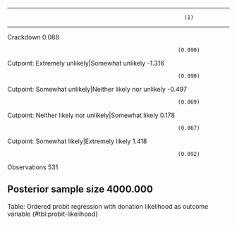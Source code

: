 --------------------------------------------------------------------
                                                            (1)     
-------------------------------------------------------- -----------
 Crackdown                                                 0.088    
                                                                    
                                                          (0.090)   
                                                                    
 Cutpoint: Extremely unlikely|Somewhat unlikely            -1.316   
                                                                    
                                                          (0.090)   
                                                                    
 Cutpoint: Somewhat unlikely|Neither likely nor unlikely   -0.497   
                                                                    
                                                          (0.069)   
                                                                    
 Cutpoint: Neither likely nor unlikely|Somewhat likely     0.178    
                                                                    
                                                          (0.067)   
                                                                    
 Cutpoint: Somewhat likely|Extremely likely                1.418    
                                                                    
                                                          (0.092)   
                                                                    
 Observations                                               531     
                                                                    
 Posterior sample size                                    4000.000  
--------------------------------------------------------------------

Table: Ordered probit regression with donation likelihood as outcome variable {#tbl:probit-likelihood}
